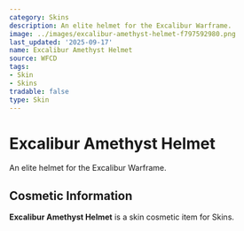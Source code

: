 ```yaml
---
category: Skins
description: An elite helmet for the Excalibur Warframe.
image: ../images/excalibur-amethyst-helmet-f797592980.png
last_updated: '2025-09-17'
name: Excalibur Amethyst Helmet
source: WFCD
tags:
- Skin
- Skins
tradable: false
type: Skin
---
```


# Excalibur Amethyst Helmet

An elite helmet for the Excalibur Warframe.

## Cosmetic Information

**Excalibur Amethyst Helmet** is a skin cosmetic item for Skins.

